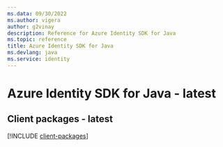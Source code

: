 ```yaml
---
ms.data: 09/30/2022
ms.author: vigera
author: g2vinay
description: Reference for Azure Identity SDK for Java
ms.topic: reference
title: Azure Identity SDK for Java
ms.devlang: java
ms.service: identity
---
```

# Azure Identity SDK for Java - latest

## Client packages - latest
[!INCLUDE [client-packages](identity-client-index.md)]